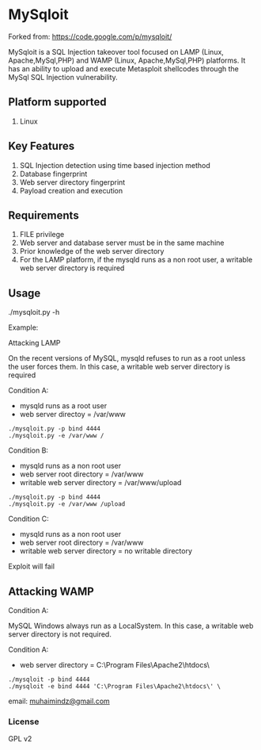 # MySqloit

Forked from: https://code.google.com/p/mysqloit/

MySqloit is a SQL Injection takeover tool focused on LAMP (Linux, Apache,MySql,PHP) and  WAMP (Linux, Apache,MySql,PHP) platforms. It has an ability to upload and execute Metasploit shellcodes through the MySql SQL Injection vulnerability.


## Platform supported

1. Linux 

## Key Features

1. SQL Injection detection using time based injection method
2. Database fingerprint
3. Web server directory fingerprint
4. Payload creation and execution 

## Requirements

1. FILE privilege
2. Web server and database server must be in the same machine
3. Prior knowledge of the web server directory
4. For the LAMP platform, if the mysqld runs as a non root user, a writable web server directory is required

## Usage

./mysqloit.py -h

Example:

Attacking LAMP

On the recent versions of MySQL, mysqld refuses to run as a root unless the user forces them.
In this case, a writable web server directory is required

Condition A:
* mysqld runs as a root user
* web server directoy = /var/www

```
./mysqloit.py -p bind 4444 
./mysqloit.py -e /var/www /
```

Condition B:
* mysqld runs as a non root user
* web server root directory = /var/www
* writable web server directory = /var/www/upload

```
./mysqloit.py -p bind 4444 
./mysqloit.py -e /var/www /upload
```

Condition C:
* mysqld runs as a non root user
* web server root directory = /var/www
* writable web server directory = no writable directory

Exploit will fail


## Attacking WAMP

Condition A:

MySQL Windows always run as a LocalSystem.
In this case, a writable web server directory is not required.


Condition A:
* web server directory = C:\Program Files\Apache2\htdocs\

```
./mysqloit -p bind 4444
./mysqloit -e bind 4444 'C:\Program Files\Apache2\htdocs\' \
```

email: muhaimindz@gmail.com

### License

GPL v2 
